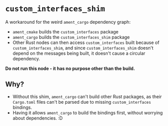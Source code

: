 # `custom_interfaces_shim`

A workaround for the weird `ament_cargo` dependency graph:

- `ament_cmake` builds the `custom_interfaces` package
- `ament_cargo` builds the `custom_interfaces_shim` package
- Other Rust nodes can then access `custom_interfaces` built because of `custom_interfaces_shim`, and since `custom_interfaces_shim` doesn't depend on the messages being built, it doesn't cause a circular dependency.

**Do not run this node - it has no purpose other than the build.**

## Why?

- Without this shim, `ament_cargo` can't build other Rust packages, as their `Cargo.toml` files can't be parsed due to missing `custom_interfaces` bindings.
- Having it allows `ament_cargo` to build the bindings first, without worrying about dependencies. :D
